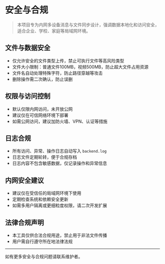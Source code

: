# 安全与合规

> 本项目专为内网多设备消息与文件同步设计，强调数据本地化和访问安全，适合企业、学校、家庭等局域网环境。

## 文件与数据安全
- 仅允许安全的文件类型上传，禁止可执行文件等高风险类型
- 文件大小限制：普通文件100MB，视频500MB，防止超大文件占用资源
- 文件名自动处理特殊字符，防止路径穿越等攻击
- 删除操作需二次确认，防止误删

## 权限与访问控制
- 默认仅限内网访问，未开放公网
- 建议仅在可信网络环境下部署
- 如需公网访问，建议加防火墙、VPN、认证等措施

## 日志合规
- 所有访问、异常、操作日志自动写入 `backend.log`
- 日志文件定期轮转，便于合规存档
- 日志内容不包含敏感数据，仅记录操作和异常信息

## 内网安全建议
- 建议仅在受信任的局域网环境下使用
- 定期检查系统和依赖安全更新
- 如需多用户隔离或更细粒度权限，请二次开发扩展

## 法律合规声明
- 本工具仅供合法合规用途，禁止用于非法文件传播
- 用户需自行遵守所在地法律法规

---
如有更多安全与合规问题请联系维护者。 